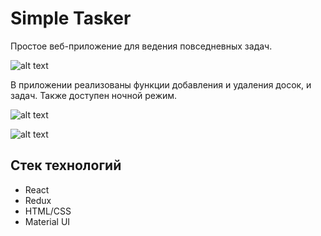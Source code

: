 # Simple Tasker

Простое веб-приложение для ведения повседневных задач.

![alt text](http://dl4.joxi.net/drive/2022/02/20/0047/1308/3134748/48/aa78e6e8a7.jpg) 

В приложении реализованы функции добавления и удаления досок, и задач. Также доступен ночной режим.

![alt text](http://dl4.joxi.net/drive/2022/02/20/0047/1308/3134748/48/6e5de06ca0.jpg) 

![alt text](http://dl3.joxi.net/drive/2022/02/20/0047/1308/3134748/48/023c0d79c0.jpg) 

## Стек технологий

- React
- Redux
- HTML/CSS
- Material UI

